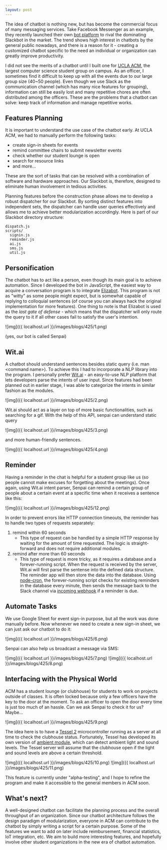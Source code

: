 ```yaml
---
layout: post
---
```

The idea of chatbot is nothing new, but has become the commercial focus of many messaging services. Take Facebook Messenger as an example, they recently launched their own [bot platform](http://www.theverge.com/2016/4/12/11395806/facebook-messenger-bot-platform-announced-f8-conference) to rival the dominating Slackbot in the market. The trend shows high interest in chatbots by the general public nowadays, and there is a reason for it - creating a customized chatbot specific to the need an individual or organization can greatly improve productivity.

I did not see the merits of a chatbot until I built one for [UCLA ACM](http://acm.cs.ucla.edu), the largest computer science student group on campus. As an officer, I sometimes find it difficult to keep up with all the events due to our large group size (40~50 people). Even though we use Slack as the communication channel (which has many nice features for grouping), information can still be easily lost and many repetitive chores are often distributed among the officers. These are the problems that a chatbot can solve: keep track of information and manage repetitive works.

Features Planning
-----------------
It is important to understand the use case of the chatbot early. At UCLA ACM, we had to manually perform the following tasks:

- create sign-in sheets for events
- remind committee chairs to submit newsletter events
- check whether our student lounge is open
- search for resource links
- and more...

These are the sort of tasks that can be resolved with a combination of software and hardware approaches. Our Slackbot is, therefore, designed to eliminate human involvement in tedious activities. 

Planning features before the construction phase allows me to develop a robust dispatcher for our Slackbot. By sorting distinct features into independent sets, the dispatcher can handle user queries effectively and allows me to achieve better modularization accordingly. Here is part of our Slackbot directory structure:
	
	dispatch.js
	scripts/
	  signin.js
	  reminder.js
	  ai.js
	  sms.js
	  util.js

Personification
---------------
The chatbot has to act like a person, even though its main goal is to achieve automation. Since I developed the bot in JavaScript, the easiest way to acquire a conversation program is to integrate [Elizabot](http://www.masswerk.at/elizabot/). This program is not as "witty" as some people might expect, but is somewhat capable of replying to colloquial sentences (of course you can always hack the original implementation for more features). One thing to note is that Elizabot is used as the *last gate of defense* - which means that the dispatcher will only route the query to it if all other cases fail to satisfy the user's intention. 

![img]({{ localhost.url }}/images/blogs/425/1.png)

(yes, our bot is called Senpai)

Wit.ai
------
A chatbot should understand sentences besides static query (i.e. man \<command name>). To achieve this I had to incorporate a NLP library into the program. I personally prefer [Wit.ai](https://wit.ai/) - an easy-to-use NLP platform that lets developers parse the intents of user input. Since features had been planned out in earlier stage, I was able to categorize the intents in similar fashion as the modules.

![img]({{ localhost.url }}/images/blogs/425/2.png)

Wit.ai should act as a layer on top of more basic functionalities, such as searching for a gif. With the help of this API, senpai can understand static query

![img]({{ localhost.url }}/images/blogs/425/3.png)

and more human-friendly sentences.

![img]({{ localhost.url }}/images/blogs/425/4.png)

Reminder
--------
Having a reminder in the chat is helpful for a student group like us (so people cannot make excuses for forgetting about the meetings). Once again, using Wit.ai intent parser, Senpai can remind a certain group of people about a certain event at a specific time when it receives a sentence like this: 

![img]({{ localhost.url }}/images/blogs/425/12.png)

In order to prevent errors like HTTP connection timeouts, the reminder has to handle two types of requests separately:

1. remind within 60 seconds 
	- This type of request can be handled by a simple HTTP response by waiting for the amount of time requested. The logic is straight-forward and does not require additional modules.
2. remind after more than 60 seconds
	- This type of request is more tricky, as it requires a database and a forever-running script. When the request is received by the server, Wit.ai will first parse the sentense into the defined data structure. The reminder app will then store the data into the database. Using [node-cron](https://github.com/ncb000gt/node-cron), the forever-running script checks for existing reminders in the database every minute, then sends the message back to the Slack channel via [incoming webhook](https://api.slack.com/incoming-webhooks) if a reminder is due.

Automate Tasks
--------------
We use Google Sheet for event sign-in purpose, but all the work was done manually before. Now whenever we need to create a new sign-in sheet, we can just ask our chatbot to do it:

![img]({{ localhost.url }}/images/blogs/425/6.png)

Senpai can also help us broadcast a message via SMS:

![img]({{ localhost.url }}/images/blogs/425/7.png)
![img]({{ localhost.url }}/images/blogs/425/8.png)

Interfacing with the Physical World
-----------------------------------
ACM has a student lounge (or clubhouse) for students to work on projects outside of classes. It is often locked because only a few officers have the key to the door at the moment. To ask an officer to open the door every time is just too much of an hassle. Can we ask Senpai to check it for us? Maybe...

![img]({{ localhost.url }}/images/blogs/425/9.png)

The idea here is to have a [Tessel 2](https://tessel.io) microcontroller running as a server at all time to check the clubhouse status. Fortunately, Tessel has developed its own version of [ambient module](http://start.tessel.io/modules/ambient), which can detect ambient light and sound levels. The Tessel server will assume that the clubhouse open if the light and sound levels are above a certain threshold.

![img]({{ localhost.url }}/images/blogs/425/10.png)
![img]({{ localhost.url }}/images/blogs/425/11.png)

This feature is currently under "alpha-testing", and I hope to refine the program and make it accessible to the general members in ACM soon. 

What's next?
------------
A well-designed chatbot can facilitate the planning process and the overall throughput of an organization. Since our chatbot architecture follows the design paradigm of modularization, everyone in ACM can contribute to the chatbot by simply writing a script for a certain purpose. Some of the features we want to add on later include reimbursement, financial statistics, IoT integration, etc. We aim to build more interesting features, and hopefully involve other student organizations in the new era of chatbot automation.